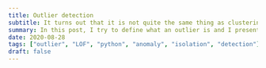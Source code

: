 ```yaml
---
title: Outlier detection
subtitle: It turns out that it is not quite the same thing as clustering.
summary: In this post, I try to define what an outlier is and I present several ways to approach the problem of anomaly detection. Than, I go more in depth about the method called Local Outlier Factor. After a brief introduction about the mathematical foundations of this algorithm, I apply it on a specific dataset to show its power, using both Python and R.
date: 2020-08-28
tags: ["outlier", "LOF", "python", "anomaly", "isolation", "detection"]
draft: false
---
```



